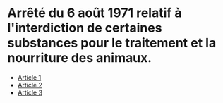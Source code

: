 # Arrêté du 6 août 1971 relatif à l'interdiction de certaines substances pour le traitement et la nourriture des animaux.

- [Article 1](article-1.md)
- [Article 2](article-2.md)
- [Article 3](article-3.md)
